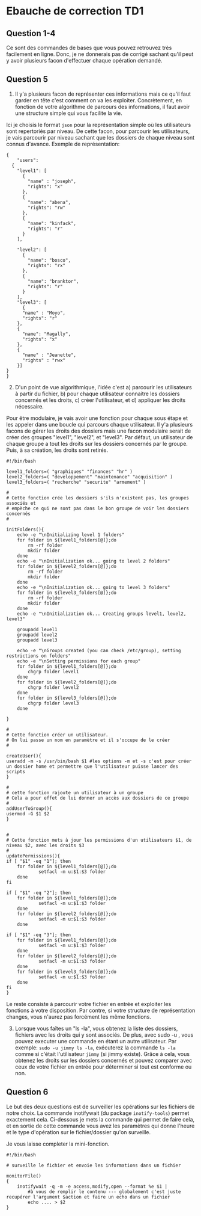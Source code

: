 # Ebauche de correction TD1 

## Question 1-4

Ce sont des commandes de bases que vous pouvez retrouvez très facilement en ligne.
Donc, je ne donnerais pas de corrigé sachant qu'il peut y avoir plusieurs facon d'effectuer chaque opération demandé.

## Question 5

1. Il y'a plusieurs facon de représenter ces informations mais ce qu'il faut garder en tête c'est comment on va les exploiter.
Concrètement, en fonction de votre algorithme de parcours des informations, il faut avoir une structure simple qui vous facilite la vie. 

Ici je choisis le format `json` pour la représentation simple où les utilisateurs sont repertoriés par niveau. 
De cette facon, pour parcourir les utilisateurs, je vais parcourir par niveau sachant que les dossiers de chaque niveau sont connus d'avance. Exemple de représentation:

```
{
	"users":
  {
    "level1": [
      {
        "name" : "joseph",
        "rights": "x"
      },
      {
        "name": "abena",
        "rights": "rw"
      },
      {
        "name": "kinfack",
        "rights": "r"
      }
    ],

    "level2": [
      {
        "name": "bosco",
        "rights": "rx"
      },
      {
        "name": "branktor",
        "rights": "r"
      }
    ],
    "level3": [
      {
      "name" : "Moyo",
      "rights": "r"
    },
    {
      "name": "Magally",
      "rights": "x"
    },
    {
      "name" : "Jeanette",
      "rights" : "rwx"
    }]
}
}
```

2. D'un point de vue algorithmique, l'idée c'est a) parcourir les utilisateurs à partir du fichier, b) pour chaque utilisateur
connaitre les dossiers concernés et les droits, c) créer l'utilisateur, et d) appliquer les droits nécessaire. 

Pour être modulaire, je vais avoir une fonction pour chaque sous étape et les appeler dans une boucle qui parcours chaque utilisateur. 
Il y'a plusieurs facons de gérer les droits des dossiers mais une facon modulaire serait de créer des groupes "level1", "level2", et "level3". 
Par défaut, un utilisateur de chaque groupe a tout les droits sur les dossiers concernés par le groupe.
Puis, à sa création, les droits sont retirés.
```
#!/bin/bash

level1_folders=( "graphiques" "finances" "hr" )
level2_folders=( "developpement" "maintenance" "acquisition" )
level3_folders=( "recherche" "securite" "armement" )

#
# Cette fonction crée les dossiers s'ils n'existent pas, les groupes associés et 
# empèche ce qui ne sont pas dans le bon groupe de voir les dossiers concernés
#

initFolders(){
	echo -e "\nInitializing level 1 folders"
	for folder in ${level1_folders[@]};do
		rm -rf folder
		mkdir folder 
	done
	echo -e "\nInitialization ok... going to level 2 folders"
	for folder in ${level2_folders[@]};do
		rm -rf folder
		mkdir folder 
	done
	echo -e "\nInitialization ok... going to level 3 folders"
	for folder in ${level3_folders[@]};do
		rm -rf folder
		mkdir folder 
	done
	echo -e "\nInitialization ok... Creating groups level1, level2, level3"
	
	groupadd level1
	groupadd level2
	groupadd level3

	echo -e "\nGroups created (you can check /etc/group), setting restrictions on folders"
	echo -e "\nSetting permissions for each group"
	for folder in ${level1_folders[@]};do
		chgrp folder level1
	done
	for folder in ${level2_folders[@]};do
		chgrp folder level2
	done
	for folder in ${level3_folders[@]};do
		chgrp folder level3
	done
	
}

#
# Cette fonction créer un utilisateur.
# On lui passe un nom en paramètre et il s'occupe de le créer
#

createUser(){
useradd -m -s /usr/bin/bash $1 #les options -m et -s c'est pour créer un dossier home et permettre que l'utilisateur puisse lancer des scripts
}

#
# cette fonction rajoute un utilisateur à un groupe
# Cela a pour effet de lui donner un accès aux dossiers de ce groupe 
#
addUserToGroup(){
usermod -G $1 $2
}


#
# Cette fonction mets à jour les permissions d'un utilisateurs $1, de niveau $2, avec les droits $3
#
updatePermissions(){
if [ "$1" -eq "1"]; then
	for folder in ${level1_folders[@]};do
			setfacl -m u:$1:$3 folder  
	done
fi 

if [ "$1" -eq "2"]; then 
	for folder in ${level1_folders[@]};do
			setfacl -m u:$1:$3 folder  
	done
	for folder in ${level2_folders[@]};do
			setfacl -m u:$1:$3 folder  
	done
	
if [ "$1" -eq "3"]; then 
	for folder in ${level1_folders[@]};do
			setfacl -m u:$1:$3 folder  
	done
	for folder in ${level2_folders[@]};do
			setfacl -m u:$1:$3 folder  
	done
	for folder in ${level3_folders[@]};do
			setfacl -m u:$1:$3 folder  
	done
fi 
}
```

Le reste consiste à parcourir votre fichier en entrée et exploiter les fonctions à votre disposition.
Par contre, si votre structure de représentation changes, vous n'aurez pas forcément les même fonctions.

3. Lorsque vous faîtes un "ls -la", vous obtenez la liste des dossiers, fichiers avec les droits qui y sont associés.
De plus, avec sudo -u <user> <commande>, vous pouvez executer une commande en étant un autre utilisateur.
Par exemple: `sudo -u jimmy ls -la`, exécuterez la commande `ls -la` comme si c'était l'utilisateur `jimmy` (si jimmy existe).
Grâce à cela, vous obtenez les droits sur les dossiers concernés et pouvez comparer avec ceux de votre fichier en entrée pour déterminer si tout est conforme ou non.  

## Question 6

Le but des deux questions est de surveiller les opérations sur les fichiers de notre choix.
La commande inotifywait (du package `inotify-tools`) permet exactement cela.
Ci-dessous je mets la commande qui permet de faire cela, et en sortie de cette commande vous avez les paramètres 
qui donne l'heure et le type d'opération sur le fichier/dossier qu'on surveille. 

Je vous laisse completer la mini-fonction.

```
#!/bin/bash 

# surveille le fichier et envoie les informations dans un fichier

monitorFile()
{
	inotifywait -q -m -e access,modify,open --format %e $1 |
		#à vous de remplir le contenu --- globalement c'est juste recupérer l'argument $action et faire un echo dans un fichier
		echo .... > $2 
}
 ```
